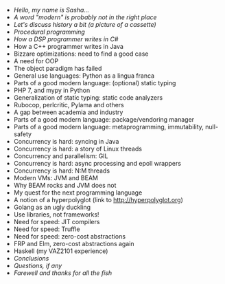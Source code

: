 * _Hello, my name is Sasha..._
* _A word "modern" is probably not in the right place_
* _Let's discuss history a bit (a picture of a cassette)_
* _Procedural programming_
* _How a DSP programmer writes in C#_
* How a C++ programmer writes in Java
* Bizzare optimizations: need to find a good case
* A need for OOP
* The object paradigm has failed
* General use languages: Python as a lingua franca
* Parts of a good modern language: (optional) static typing
* PHP 7, and mypy in Python
* Generalization of static typing: static code analyzers
* Rubocop, perlcritic, Pylama and others
* A gap between academia and industry
* Parts of a good modern language: package/vendoring manager
* Parts of a good modern language: metaprogramming, immutability, null-safety
* Concurrency is hard: syncing in Java
* Concurrency is hard: a story of Linux threads
* Concurrency and parallelism: GIL
* Concurrency is hard: async processing and epoll wrappers
* Concurrency is hard: N:M threads
* Modern VMs: JVM and BEAM
* Why BEAM rocks and JVM does not
* My quest for the next programming language
* A notion of a hyperpolyglot (link to http://hyperpolyglot.org)
* Golang as an ugly duckling
* Use libraries, not frameworks!
* Need for speed: JIT compilers
* Need for speed: Truffle
* Need for speed: zero-cost abstractions
* FRP and Elm, zero-cost abstractions again
* Haskell (my VAZ2101 experience)
* _Conclusions_
* _Questions, if any_
* _Farewell and thanks for all the fish_
